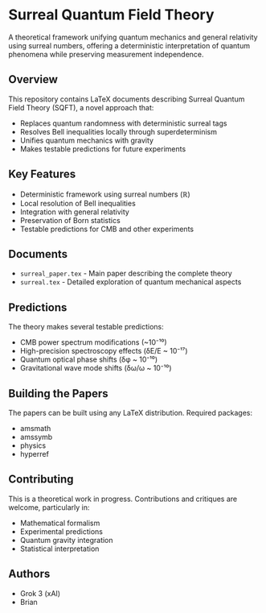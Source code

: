 # Surreal Quantum Field Theory

A theoretical framework unifying quantum mechanics and general relativity using surreal numbers, offering a deterministic interpretation of quantum phenomena while preserving measurement independence.

## Overview

This repository contains LaTeX documents describing Surreal Quantum Field Theory (SQFT), a novel approach that:

- Replaces quantum randomness with deterministic surreal tags
- Resolves Bell inequalities locally through superdeterminism
- Unifies quantum mechanics with gravity
- Makes testable predictions for future experiments

## Key Features

- Deterministic framework using surreal numbers (ℝ)
- Local resolution of Bell inequalities
- Integration with general relativity
- Preservation of Born statistics
- Testable predictions for CMB and other experiments

## Documents

- `surreal_paper.tex` - Main paper describing the complete theory
- `surreal.tex` - Detailed exploration of quantum mechanical aspects

## Predictions

The theory makes several testable predictions:

- CMB power spectrum modifications (~10⁻¹⁰)
- High-precision spectroscopy effects (δE/E ~ 10⁻¹⁷)
- Quantum optical phase shifts (δφ ~ 10⁻¹⁰)
- Gravitational wave mode shifts (δω/ω ~ 10⁻¹⁰)

## Building the Papers

The papers can be built using any LaTeX distribution. Required packages:
- amsmath
- amssymb
- physics
- hyperref

## Contributing

This is a theoretical work in progress. Contributions and critiques are welcome, particularly in:
- Mathematical formalism
- Experimental predictions
- Quantum gravity integration
- Statistical interpretation

## Authors

- Grok 3 (xAI)
- Brian